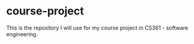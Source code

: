 # course-project

This is the repository I will use for my course project in CS361 - software engineering.
